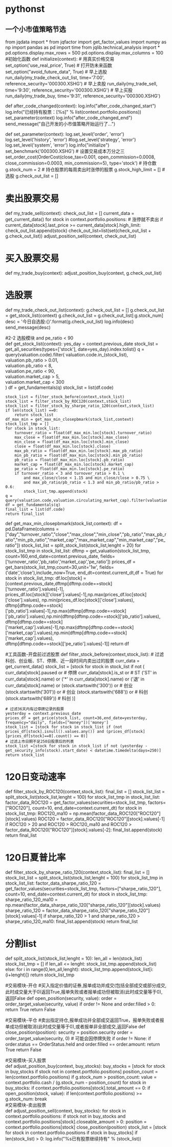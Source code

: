 # pythonst
## 一个小市值策略节选

from jqdata import *
from jqfactor import get_factor_values
import numpy as np
import pandas as pd
import time
from jqlib.technical_analysis  import *
pd.options.display.max_rows = 500
pd.options.display.max_columns = 100
#初始化函数
def initialize(context):
    # 用真实价格交易
    set_option('use_real_price', True)
    # 打开防未来函数
    set_option("avoid_future_data", True)
    # 早上选股
    run_daily(my_trade_check_out_list,  time='7:00', reference_security='000300.XSHG')
    # 早上卖股
    run_daily(my_trade_sell,  time='9:30', reference_security='000300.XSHG')
    # 早上买股
    run_daily(my_trade_buy,  time='9:31', reference_security='000300.XSHG')
   
def after_code_changed(context):
    log.info("after_code_changed_start")
    log.info("已经持有股票：[%s]" % list(context.portfolio.positions))
    set_parameter(context)
    log.info("after_code_changed_end")
    send_message("自己开发的小市值策略开始运行了...")
   
def set_parameter(context):
    log.set_level('order', 'error')
    log.set_level('history', 'error')
    #log.set_level('strategy', 'error')
    log.set_level('system', 'error')
    log.info("initialize")   
    set_benchmark('000300.XSHG')
    # 设置交易成本万分之三
    set_order_cost(OrderCost(close_tax=0.001, open_commission=0.0008, close_commission=0.0003, min_commission=5), type='stock')
    # 持仓数
    g.stock_num = 2
    # 持仓股票的每周卖出时涨停的股票
    g.stock_high_limit = []
    # 选股
    g.check_out_list = []
 
# 卖出股票交易
def my_trade_sell(context):
    check_out_list = []
    current_data = get_current_data()
    for stock in context.portfolio.positions:
        # 涨停就不卖出
        if current_data[stock].last_price >= current_data[stock].high_limit:
            check_out_list.append(stock)
    check_out_list=list(set(check_out_list + g.check_out_list))
    adjust_position_sell(context, check_out_list)
 
 # 买入股票交易
def my_trade_buy(context): 
    adjust_position_buy(context, g.check_out_list)
   

   
# 选股票
def my_trade_check_out_list(context):
    g.check_out_list = []
    g.check_out_list = get_stock_list(context)
    g.check_out_list = g.check_out_list[:g.stock_num]
    desc = '今日自选股:{}'.format(g.check_out_list)
    log.info(desc)
    send_message(desc)

#2-2 选股模块             and pe_ratio < 90 \
def get_stock_list(context):
    yes_day = context.previous_date
    stock_list = get_all_securities(types=['stock'], date=yes_day).index.tolist()
    q = query(valuation.code).filter(
        valuation.code.in_(stock_list),\
        valuation.pb_ratio > 0.01, \
        valuation.pb_ratio < 8, \
        valuation.pe_ratio < 90, \
        valuation.market_cap > 5, \
        valuation.market_cap < 300 \
        )
    df = get_fundamentals(q)
    stock_list = list(df.code)
   
    stock_list = filter_stock_before(context,stock_list)
    stock_list = filter_stock_by_ROC120(context,stock_list)
    stock_list = filter_stock_by_sharpe_ratio_120(context,stock_list)
    if len(stock_list) ==0:
        return stock_list
    df_max_min = get_max_min_closepbmark(stock_list,context)
    stock_list_tmp = []
    for stock in stock_list:
        turnover_ratio = float(df_max_min.loc[stock].turnover_ratio)
        max_close = float(df_max_min.loc[stock].max_close)
        min_close = float(df_max_min.loc[stock].min_close)
        close = float(df_max_min.loc[stock].close)
        max_pb_ratio = float(df_max_min.loc[stock].max_pb_ratio)
        min_pb_ratio = float(df_max_min.loc[stock].min_pb_ratio)
        pb_ratio = float(df_max_min.loc[stock].pb_ratio)
        market_cap = float(df_max_min.loc[stock].market_cap)
        pe_ratio = float(df_max_min.loc[stock].pe_ratio)
        if turnover_ratio < 3 and turnover_ratio > 0.1 \
            and max_close/close < 1.15 and min_close/close > 0.75 \
            and max_pb_ratio/pb_ratio < 1.3 and min_pb_ratio/pb_ratio > 0.6:
            stock_list_tmp.append(stock)
    q = query(valuation.code,valuation.circulating_market_cap).filter(valuation.code.in_(stock_list_tmp)).order_by(valuation.circulating_market_cap.asc())
    df = get_fundamentals(q)
    final_list = list(df.code)
    return final_list

def get_max_min_closepbmark(stock_list,context):
    df = pd.DataFrame(columns = ["day","turnover_ratio","close","max_close","min_close","pb_ratio","max_pb_ratio","min_pb_ratio","market_cap","max_market_cap","min_market_cap","pe_ratio"])
    stock_list_list = split_stock_list(stock_list,lenght = 20)
    for stock_list_tmp in stock_list_list:
        dftmp = get_valuation(stock_list_tmp, count=160,end_date=context.previous_date, fields=['turnover_ratio','pb_ratio','market_cap','pe_ratio']) 
        prices_df = get_bars(stock_list_tmp,count=30,unit='1w', fields=('date','close'),include_now=True, end_dt=context.current_dt,df = True)
        for stock in stock_list_tmp:
            df.loc[stock] = [context.previous_date,dftmp[dftmp.code==stock]['turnover_ratio'].values[-1], \
                        prices_df.loc[stock]['close'].values[-1],np.max(prices_df.loc[stock]['close'].values), np.min(prices_df.loc[stock]['close'].values), \
                        dftmp[dftmp.code==stock]['pb_ratio'].values[-1],np.max(dftmp[dftmp.code==stock]['pb_ratio'].values),np.min(dftmp[dftmp.code==stock]['pb_ratio'].values), \
                        dftmp[dftmp.code==stock]['market_cap'].values[-1],np.max(dftmp[dftmp.code==stock]['market_cap'].values),np.min(dftmp[dftmp.code==stock]['market_cap'].values), \
                        dftmp[dftmp.code==stock]['pe_ratio'].values[-1]]
    return df

#工具函数-开盘前过滤股票
def filter_stock_before(context,stock_list):
    # 过滤科创、创业板、ST、停牌、近一段时间内卖出过的股票
    curr_data = get_current_data()
    stock_list = [stock for stock in stock_list if not (
            curr_data[stock].paused or  # 停牌
            curr_data[stock].is_st or  # ST
            ('ST' in curr_data[stock].name) or
            ('*' in curr_data[stock].name) or
            ('退' in curr_data[stock].name) or
            (stock.startswith('300')) or  # 创业
            (stock.startswith('301')) or  # 创业
            (stock.startswith('688')) or  # 科创
            (stock.startswith('689'))   # 科创
    )]

    # 过滤36天内有过停牌记录的股票
    yesterday = context.previous_date
    prices_df = get_price(stock_list, count=36,end_date=yesterday,  frequency="daily", fields=["money"])['money']
    stock_list = [stock for stock in stock_list if (not prices_df[stock].isnull().values.any()) and (prices_df[stock][prices_df[stock]==0].count() == 0)]
    # 过滤上市日期不足250日股票后的列表
    stock_list =[stock for stock in stock_list if not (yesterday - get_security_info(stock).start_date) < datetime.timedelta(days=250)]
    return stock_list

# 120日变动速率
def filter_stock_by_ROC120(context,stock_list):
    final_list = []
    stock_list_list = split_stock_list(stock_list,lenght = 100)
    for stock_list_tmp in stock_list_list:
        factor_data_ROC120 = get_factor_values(securities=stock_list_tmp, factors=["ROC120"], count=10, end_date=context.current_dt) 
        for stock in stock_list_tmp:
            ROC120_ma10 = np.mean(factor_data_ROC120["ROC120"][stock].values)
            ROC120 = factor_data_ROC120["ROC120"][stock].values[-1]
            if ROC120 > 20 and ROC120 > ROC120_ma10 and ROC120 > factor_data_ROC120["ROC120"][stock].values[-2]:
                final_list.append(stock)
    return final_list
   
# 120日夏普比率
def filter_stock_by_sharpe_ratio_120(context,stock_list):
    final_list = []
    stock_list_list = split_stock_list(stock_list,lenght = 100)
    for stock_list_tmp in stock_list_list:
        factor_data_sharpe_ratio_120 = get_factor_values(securities=stock_list_tmp, factors=["sharpe_ratio_120"], count=10, end_date=context.current_dt)
        for stock in stock_list_tmp:
            sharpe_ratio_120_ma10 = np.mean(factor_data_sharpe_ratio_120["sharpe_ratio_120"][stock].values)
            sharpe_ratio_120 = factor_data_sharpe_ratio_120["sharpe_ratio_120"][stock].values[-1]
            if sharpe_ratio_120 > 1 and sharpe_ratio_120 > sharpe_ratio_120_ma10:
                final_list.append(stock)
    return final_list 

# 分割list   
def split_stock_list(stock_list,lenght = 10):
    len_all = len(stock_list)
    stock_list_tmp = []
    if len_all <= lenght:
        stock_list_tmp.append(stock_list)
    else:
        for i in range(0,len_all,lenght):
            stock_list_tmp.append(stock_list[i:(i+lenght)])
    return stock_list_tmp
   

#交易模块-开仓
#买入指定价值的证券,报单成功并成交(包括全部成交或部分成交,此时成交量大于0)返回True,报单失败或者报单成功但被取消(此时成交量等于0),返回False
def open_position(security, value):
    order = order_target_value(security, value)
    if order != None and order.filled > 0:
        return True
    return False

#交易模块-平仓
#卖出指定持仓,报单成功并全部成交返回True，报单失败或者报单成功但被取消(此时成交量等于0),或者报单非全部成交,返回False
def close_position(position):
    security = position.security
    order = order_target_value(security, 0)  # 可能会因停牌失败
    if order != None:
        if order.status == OrderStatus.held and order.filled == order.amount:
            return True
    return False

                   
#交易模块-买入股票                   
def adjust_position_buy(context, buy_stocks):
    buy_stocks = [stock for stock in buy_stocks if stock not in context.portfolio.positions]
    position_count = len(context.portfolio.positions)
    if g.stock_num > position_count:
        value = context.portfolio.cash / (g.stock_num - position_count)
        for stock in buy_stocks:
            if context.portfolio.positions[stock].total_amount == 0:
                if open_position(stock, value):
                    if len(context.portfolio.positions) >= g.stock_num:
                        break   
#交易模块-卖出股票                       
def adjust_position_sell(context, buy_stocks):
    for stock in context.portfolio.positions:
        if stock not in buy_stocks and context.portfolio.positions[stock].closeable_amount > 0:
            position = context.portfolio.positions[stock]
            close_position(position)
    stock_list = [stock for stock in context.portfolio.positions if stock in buy_stocks] 
    if len(stock_list) > 0:
        log.info("%s已有股票继续持有" % (stock_list))
